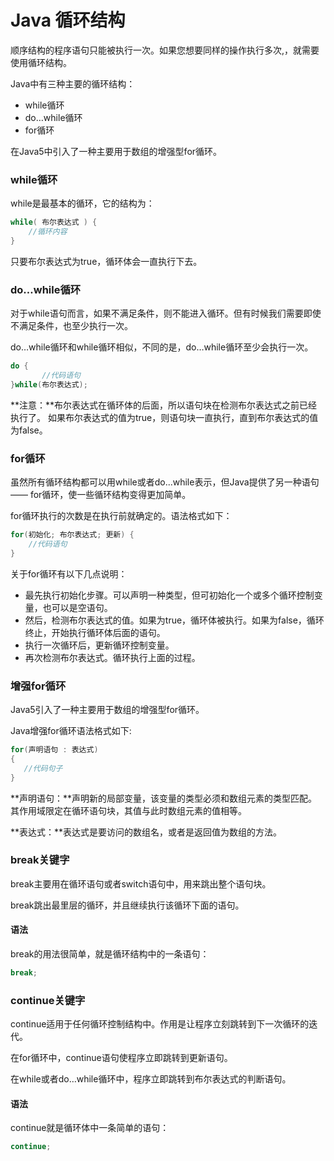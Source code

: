 # Java 循环结构

顺序结构的程序语句只能被执行一次。如果您想要同样的操作执行多次,，就需要使用循环结构。

Java中有三种主要的循环结构：

- while循环
- do…while循环
- for循环

在Java5中引入了一种主要用于数组的增强型for循环。

### while循环

while是最基本的循环，它的结构为：

```java
while( 布尔表达式 ) {
	//循环内容
}
```

只要布尔表达式为true，循环体会一直执行下去。

### do…while循环

对于while语句而言，如果不满足条件，则不能进入循环。但有时候我们需要即使不满足条件，也至少执行一次。

do…while循环和while循环相似，不同的是，do…while循环至少会执行一次。

```java
do {
       //代码语句
}while(布尔表达式);
```

**注意：**布尔表达式在循环体的后面，所以语句块在检测布尔表达式之前已经执行了。 如果布尔表达式的值为true，则语句块一直执行，直到布尔表达式的值为false。

### for循环

虽然所有循环结构都可以用while或者do...while表示，但Java提供了另一种语句 —— for循环，使一些循环结构变得更加简单。

for循环执行的次数是在执行前就确定的。语法格式如下：

```java
for(初始化; 布尔表达式; 更新) {
    //代码语句
}
```

关于for循环有以下几点说明：

- 最先执行初始化步骤。可以声明一种类型，但可初始化一个或多个循环控制变量，也可以是空语句。
- 然后，检测布尔表达式的值。如果为true，循环体被执行。如果为false，循环终止，开始执行循环体后面的语句。
- 执行一次循环后，更新循环控制变量。
- 再次检测布尔表达式。循环执行上面的过程。

### 增强for循环

Java5引入了一种主要用于数组的增强型for循环。

Java增强for循环语法格式如下:

```java
for(声明语句 : 表达式)
{
   //代码句子
}
```

**声明语句：**声明新的局部变量，该变量的类型必须和数组元素的类型匹配。其作用域限定在循环语句块，其值与此时数组元素的值相等。

**表达式：**表达式是要访问的数组名，或者是返回值为数组的方法。

### break关键字

break主要用在循环语句或者switch语句中，用来跳出整个语句块。

break跳出最里层的循环，并且继续执行该循环下面的语句。

#### 语法

break的用法很简单，就是循环结构中的一条语句：

```java
break;
```

### continue关键字

continue适用于任何循环控制结构中。作用是让程序立刻跳转到下一次循环的迭代。

在for循环中，continue语句使程序立即跳转到更新语句。

在while或者do…while循环中，程序立即跳转到布尔表达式的判断语句。

#### 语法

continue就是循环体中一条简单的语句：

```java
continue;
```

